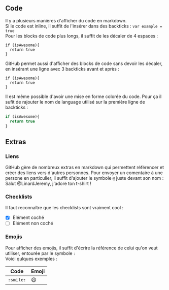 ## Code

Il y a plusieurs manières d'afficher du code en markdown.  
Si le code est inline, il suffit de l'insérer dans des backticks : `var example = true`  
Pour les blocks de code plus longs, il suffit de les décaler de 4 espaces :

    if (isAwesome){
      return true
    }

GitHub permet aussi d'afficher des blocks de code sans devoir les décaler, en insérant une ligne avec 3 backticks avant et après :

```
if (isAwesome){
  return true
}
```

Il est même possible d'avoir une mise en forme colorée du code. Pour ça il sufit de rajouter le nom de language utilisé sur la première ligne de backticks :

```javascript
if (isAwesome){
  return true
}
```

## Extras

### Liens

GitHub gère de nombreux extras en markdown qui permettent référencer et créer des liens vers d'autres personnes. Pour envoyer un comentaire à une persone en particulier, il suffit d'ajouter le symbole `@` juste devant son nom : Salut @LinardJeremy, j'adore ton t-shirt !  

### Checklists

Il faut reconnaître que les checklists sont vraiment cool :
- [x] Elément coché
- [ ] Elément non coché

### Emojis

Pour afficher des emojis, il suffit d'écrire la référence de celui qu'on veut utiliser, entourée par le symbole `:`   
Voici qulques exemples :

Code      | Emoji
--------- | ---------
`:smile:` | :smile: